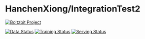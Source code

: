 # HanchenXiong/IntegrationTest2 

[![Boltzbit Project](https://img.shields.io/badge/Boltzbit-Project-blueviolet?style=for-the-badge)](https://demo.platform.boltzbit.com/demo-user/HanchenXiong/IntegrationTest2)

[![Data Status](http://demo.platform.boltzbit.com/github-service/api/v1/cubes/status/data?repositoryOwnerPlusName=HanchenXiong/IntegrationTest2&token=eyJraWQiOiIxYjY5ZGE0MC1hYjMwLTQ3YTEtOGM0MC0zZjUyODE0MmMyYzYiLCJ0eXAiOiJKV1QiLCJhbGciOiJSUzI1NiJ9.eyJzdWIiOiJkZW1vLXVzZXIiLCJpc3MiOiJCb2x0emJpdCBMdGQiLCJleHAiOjE2NDU3MTUwODIsImlhdCI6MTY0NTExMDI4MiwiYXV0aG9yaXRpZXMiOlsiUk9MRV9BRE1JTiJdfQ.K3bguLGiBZ8ydkcl7Wkv-lR2BoU5_wKhH62CPi_hLyS6LHZHi9QwjpMFbFXIi4q1x_peSWTSkAiAu06dSdt-dYhGETh8d6tuUZXwRhA27Q0hT037aVlQXLBPLHfqIpStDcpzp-liHiyE0BI57M31AmCP8dj599w7cMdyhZ4wfqgyVNaz5hak3cwrlbcY_zsYHw481E0P8zXPOqgpoTPODZu-c29VIuR8TJnrgfgy5282ZesEGtZDMKu2vvThC-B9kzX03e-wPxhose0NRd7IhTT6Q2AC2LOAwARVTAI8bz40I-D07VUT2odB-RlTq5wdbkFWEgBtJGwd7I1M38RyyrAaV_mLuKkmYLFmw9KJheLs-JAGSBSxMJY0yfplDOXB56zAmzURgXb2SEasmdmko9mq81DbMzVulrXDPfgPCY3I0InIYs5NAv7qKCw2ZUx8OV43VLuK3LfupylouwAayavce6yD0PmbNuNpizB9GOq_YLqIaaQEK2sT0xZl_DgXvM71aHqIctIhqnlOhNPzbJurVmI2jba1713Gmwx0IPKIChwkQ-w3CtIr3KqmWUJ7PXQgkzPpgEwiSRIIBfA7XrVbsXyd_dfcJFlyjsm_xWzs6yEGJyKSWLUX8XhU0S-v67GWq3q0Boo2eg7cdJJxEs14fINjDDV7wE0EUEX02K8)](https://demo.platform.boltzbit.com/demo-user/HanchenXiong/IntegrationTest2?tab=Dataset)
[![Training Status](http://demo.platform.boltzbit.com/github-service/api/v1/cubes/status/train?repositoryOwnerPlusName=HanchenXiong/IntegrationTest2&token=eyJraWQiOiIxYjY5ZGE0MC1hYjMwLTQ3YTEtOGM0MC0zZjUyODE0MmMyYzYiLCJ0eXAiOiJKV1QiLCJhbGciOiJSUzI1NiJ9.eyJzdWIiOiJkZW1vLXVzZXIiLCJpc3MiOiJCb2x0emJpdCBMdGQiLCJleHAiOjE2NDU3MTUwODIsImlhdCI6MTY0NTExMDI4MiwiYXV0aG9yaXRpZXMiOlsiUk9MRV9BRE1JTiJdfQ.K3bguLGiBZ8ydkcl7Wkv-lR2BoU5_wKhH62CPi_hLyS6LHZHi9QwjpMFbFXIi4q1x_peSWTSkAiAu06dSdt-dYhGETh8d6tuUZXwRhA27Q0hT037aVlQXLBPLHfqIpStDcpzp-liHiyE0BI57M31AmCP8dj599w7cMdyhZ4wfqgyVNaz5hak3cwrlbcY_zsYHw481E0P8zXPOqgpoTPODZu-c29VIuR8TJnrgfgy5282ZesEGtZDMKu2vvThC-B9kzX03e-wPxhose0NRd7IhTT6Q2AC2LOAwARVTAI8bz40I-D07VUT2odB-RlTq5wdbkFWEgBtJGwd7I1M38RyyrAaV_mLuKkmYLFmw9KJheLs-JAGSBSxMJY0yfplDOXB56zAmzURgXb2SEasmdmko9mq81DbMzVulrXDPfgPCY3I0InIYs5NAv7qKCw2ZUx8OV43VLuK3LfupylouwAayavce6yD0PmbNuNpizB9GOq_YLqIaaQEK2sT0xZl_DgXvM71aHqIctIhqnlOhNPzbJurVmI2jba1713Gmwx0IPKIChwkQ-w3CtIr3KqmWUJ7PXQgkzPpgEwiSRIIBfA7XrVbsXyd_dfcJFlyjsm_xWzs6yEGJyKSWLUX8XhU0S-v67GWq3q0Boo2eg7cdJJxEs14fINjDDV7wE0EUEX02K8)](https://demo.platform.boltzbit.com/demo-user/HanchenXiong/IntegrationTest2?tab=Training)
[![Serving Status](http://demo.platform.boltzbit.com/github-service/api/v1/cubes/status/serving?repositoryOwnerPlusName=HanchenXiong/IntegrationTest2&token=eyJraWQiOiIxYjY5ZGE0MC1hYjMwLTQ3YTEtOGM0MC0zZjUyODE0MmMyYzYiLCJ0eXAiOiJKV1QiLCJhbGciOiJSUzI1NiJ9.eyJzdWIiOiJkZW1vLXVzZXIiLCJpc3MiOiJCb2x0emJpdCBMdGQiLCJleHAiOjE2NDU3MTUwODIsImlhdCI6MTY0NTExMDI4MiwiYXV0aG9yaXRpZXMiOlsiUk9MRV9BRE1JTiJdfQ.K3bguLGiBZ8ydkcl7Wkv-lR2BoU5_wKhH62CPi_hLyS6LHZHi9QwjpMFbFXIi4q1x_peSWTSkAiAu06dSdt-dYhGETh8d6tuUZXwRhA27Q0hT037aVlQXLBPLHfqIpStDcpzp-liHiyE0BI57M31AmCP8dj599w7cMdyhZ4wfqgyVNaz5hak3cwrlbcY_zsYHw481E0P8zXPOqgpoTPODZu-c29VIuR8TJnrgfgy5282ZesEGtZDMKu2vvThC-B9kzX03e-wPxhose0NRd7IhTT6Q2AC2LOAwARVTAI8bz40I-D07VUT2odB-RlTq5wdbkFWEgBtJGwd7I1M38RyyrAaV_mLuKkmYLFmw9KJheLs-JAGSBSxMJY0yfplDOXB56zAmzURgXb2SEasmdmko9mq81DbMzVulrXDPfgPCY3I0InIYs5NAv7qKCw2ZUx8OV43VLuK3LfupylouwAayavce6yD0PmbNuNpizB9GOq_YLqIaaQEK2sT0xZl_DgXvM71aHqIctIhqnlOhNPzbJurVmI2jba1713Gmwx0IPKIChwkQ-w3CtIr3KqmWUJ7PXQgkzPpgEwiSRIIBfA7XrVbsXyd_dfcJFlyjsm_xWzs6yEGJyKSWLUX8XhU0S-v67GWq3q0Boo2eg7cdJJxEs14fINjDDV7wE0EUEX02K8)](https://demo.platform.boltzbit.com/demo-user/HanchenXiong/IntegrationTest2?tab=Deployment)